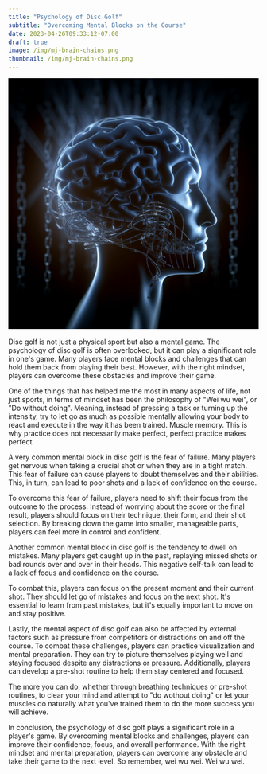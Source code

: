```yaml
---
title: "Psychology of Disc Golf"
subtitle: "Overcoming Mental Blocks on the Course"
date: 2023-04-26T09:33:12-07:00
draft: true
image: /img/mj-brain-chains.png
thumbnail: /img/mj-brain-chains.png
---
```

![Silhouette of a brain thinking about chains with the neorns illuminated in blue](/img/mj-brain-chains.png)

Disc golf is not just a physical sport but also a mental game. The psychology of disc golf is often overlooked, but it can play a significant role in one's game. Many players face mental blocks and challenges that can hold them back from playing their best. However, with the right mindset, players can overcome these obstacles and improve their game.

One of the things that has helped me the most in many aspects of life, not just sports, in terms of mindset has been the philosophy of "Wei wu wei", or "Do without doing". Meaning, instead of pressing a task or turning up the intensity, try to let go as much as possible mentally allowing your body to react and execute in the way it has been trained. Muscle memory. This is why practice does not necessarily make perfect, perfect practice makes perfect. 

A very common mental block in disc golf is the fear of failure. Many players get nervous when taking a crucial shot or when they are in a tight match. This fear of failure can cause players to doubt themselves and their abilities. This, in turn, can lead to poor shots and a lack of confidence on the course.

To overcome this fear of failure, players need to shift their focus from the outcome to the process. Instead of worrying about the score or the final result, players should focus on their technique, their form, and their shot selection. By breaking down the game into smaller, manageable parts, players can feel more in control and confident.

Another common mental block in disc golf is the tendency to dwell on mistakes. Many players get caught up in the past, replaying missed shots or bad rounds over and over in their heads. This negative self-talk can lead to a lack of focus and confidence on the course.

To combat this, players can focus on the present moment and their current shot. They should let go of mistakes and focus on the next shot. It's essential to learn from past mistakes, but it's equally important to move on and stay positive.

Lastly, the mental aspect of disc golf can also be affected by external factors such as pressure from competitors or distractions on and off the course. To combat these challenges, players can practice visualization and mental preparation. They can try to picture themselves playing well and staying focused despite any distractions or pressure. Additionally, players can develop a pre-shot routine to help them stay centered and focused.

The more you can do, whether through breathing techniques or pre-shot routines, to clear your mind and attempt to "do wothout doing" or let your muscles do naturally what you've trained them to do the more success you will achieve.

In conclusion, the psychology of disc golf plays a significant role in a player's game. By overcoming mental blocks and challenges, players can improve their confidence, focus, and overall performance. With the right mindset and mental preparation, players can overcome any obstacle and take their game to the next level. So remember, wei wu wei. Wei wu wei.
